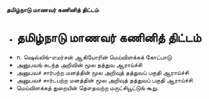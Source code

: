 **தமிழ்நாடு மாணவர் கணினித் திட்டம்**
- # தமிழ்நாடு மாணவர் கணினித் திட்டம்
- n. ஷெல்லிங்-எமர்சன் ஆகியோரின் மெய்விளக்கக் கோட்பாடு
- அனுபவங் கடந்த அறிவின் மூல தத்துவ ஆராய்ச்சி
- அனுபவச் சார்பற்ற மனத்தின் மூல அறிவுத் தத்துவப் பகுதி ஆராய்ச்சி
- அனுபவச் சார்டபற்ற மனத்தின் மூல அறிவுத் தத்துவப் பகுதி ஆராய்ச்சி
- மெய்விளக்கத் துறையின் தௌதவற்ற மருட்சியூட்டுங் கூறு.

